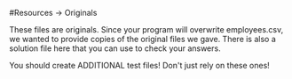 #Resources -> Originals

These files are originals. Since your program will overwrite employees.csv, we wanted
to provide copies of the original files we gave. There is
also a solution file here that you can use to check your answers.

You should create ADDITIONAL test files! Don't just rely on these ones!